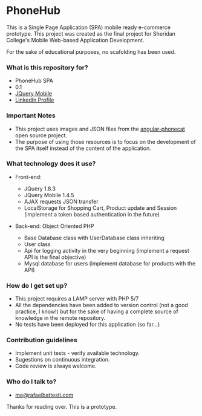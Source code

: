 # PhoneHub #

This is a Single Page Application (SPA) mobile ready e-commerce prototype.
This project was created as the final project for Sheridan College's Mobile Web-based Application Development.

For the sake of educational purposes, no scafolding has been used.

### What is this repository for? ###

* PhoneHub SPA
* 0.1
* [JQuery Mobile](https://jquerymobile.com/)
* [LinkedIn Profile](https://ca.linkedin.com/in/rafaelbattesti)

### Important Notes ###

* This project uses images and JSON files from the [angular-phonecat](https://github.com/angular/angular-phonecat) open source project.
* The purpose of using those resources is to focus on the development of the SPA itself instead of the content of the application.

### What technology does it use? ###
* Front-end:
    * JQuery 1.8.3
    * JQuery Mobile 1.4.5
    * AJAX requests JSON transfer
    * LocalStorage for Shopping Cart, Product update and Session (implement a token based authentication in the future)

* Back-end: Object Oriented PHP
    * Base Database class with UserDatabase class inheriting
    * User class
    * Api for logging activity in the very beginning (implement a request API is the final objective)
    * Mysql database for users (implement database for products with the API)

### How do I get set up? ###

* This project requires a LAMP server with PHP 5/7
* All the dependencies have been added to version control (not a good practice, I know!) but for the sake of having a complete source of knowledge in the remote repository.
* No tests have been deployed for this application (so far...)

### Contribution guidelines ###

* Implement unit tests - verify available technology.
* Sugestions on continuous integration.
* Code review is always welcome.

### Who do I talk to? ###

* <me@rafaelbattesti.com>

Thanks for reading over. This is a prototype.
